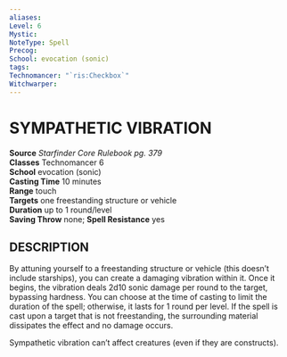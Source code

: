 ```yaml
---
aliases: 
Level: 6
Mystic: 
NoteType: Spell
Precog: 
School: evocation (sonic) 
tags: 
Technomancer: "`ris:Checkbox`"
Witchwarper: 
---
```

# SYMPATHETIC VIBRATION

**Source** _Starfinder Core Rulebook pg. 379_  
**Classes** Technomancer 6  
**School** evocation (sonic)  
**Casting Time** 10 minutes  
**Range** touch  
**Targets** one freestanding structure or vehicle  
**Duration** up to 1 round/level  
**Saving Throw** none; **Spell Resistance** yes

## DESCRIPTION

By attuning yourself to a freestanding structure or vehicle (this doesn’t include starships), you can create a damaging vibration within it. Once it begins, the vibration deals 2d10 sonic damage per round to the target, bypassing hardness. You can choose at the time of casting to limit the duration of the spell; otherwise, it lasts for 1 round per level. If the spell is cast upon a target that is not freestanding, the surrounding material dissipates the effect and no damage occurs.

Sympathetic vibration can’t affect creatures (even if they are constructs).